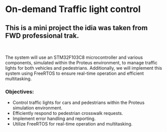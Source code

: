 # On-demand Traffic light control

## This is a mini project the idia was taken from FWD professional trak.

<br />

The system will use an STM32F103C8 microcontroller and various components, simulated within the Proteus environment, to manage traffic lights for both vehicles and pedestrians. Additionally, we will implement this system using FreeRTOS to ensure real-time operation and efficient multitasking.

### Objectives:

- Control traffic lights for cars and pedestrians within the Proteus simulation environment.
- Efficiently respond to pedestrian crosswalk requests.
- Implement error handling and reporting.
- Utilize FreeRTOS for real-time operation and multitasking.
